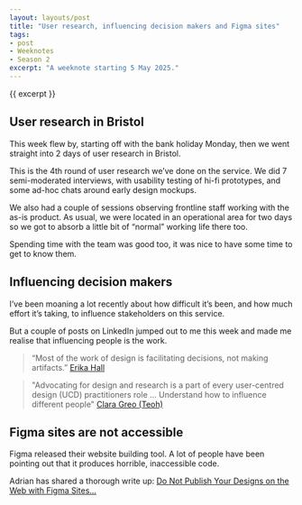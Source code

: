 ```yaml
---
layout: layouts/post
title: "User research, influencing decision makers and Figma sites"
tags:
- post
- Weeknotes
- Season 2
excerpt: "A weeknote starting 5 May 2025."
--- 
```


{{ excerpt }}

## User research in Bristol 

This week flew by, starting off with the bank holiday Monday, then we went straight into 2 days of user research in Bristol. 

This is the 4th round of user research we’ve done on the service. We did 7 semi-moderated interviews, with usability testing of hi-fi prototypes, and some ad-hoc chats around early design mockups. 

We also had a couple of sessions observing frontline staff working with the as-is product. As usual, we were located in an operational area for two days so we got to absorb a little bit of “normal” working life there too.

Spending time with the team was good too, it was nice to have some time to get to know them. 

## Influencing decision makers

I’ve been moaning a lot recently about how difficult it’s been, and how much effort it’s taking, to influence stakeholders on this service. 

But a couple of posts on LinkedIn jumped out to me this week and made me realise that influencing people is the work. 

> “Most of the work of design is facilitating decisions, not making artifacts.” [Erika Hall](https://www.linkedin.com/posts/erikahall_most-of-the-work-of-design-is-facilitating-activity-7325656087116820481-3Ft9)

> "Advocating for design and research is a part of every user-centred design (UCD) practitioners role … Understand how to influence different people" [Clara Greo (Teoh)](https://www.linkedin.com/posts/claragreo_5-ways-to-advocate-for-ucd-in-government-ugcPost-7325452195099803648-A4T-)

## Figma sites are not accessible 

Figma released their website building tool. A lot of people have been pointing out that it produces horrible, inaccessible code.

Adrian has shared a thorough write up: [Do Not Publish Your Designs on the Web with Figma Sites…](https://adrianroselli.com/2025/05/do-not-publish-your-designs-on-the-web-with-figma-sites.html)